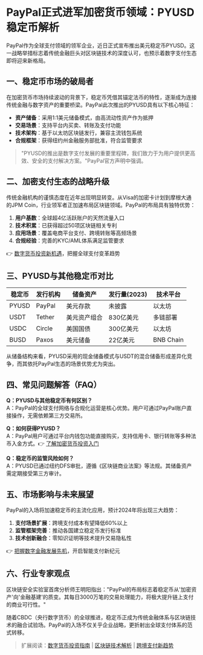 # PayPal正式进军加密货币领域：PYUSD稳定币解析

PayPal作为全球支付领域的领军企业，近日正式宣布推出美元稳定币PYUSD。这一战略举措标志着传统金融巨头对区块链技术的深度认可，也预示着数字支付生态即将迎来新格局。

## 一、稳定币市场的破局者

在加密货币市场持续波动的背景下，稳定币凭借其锚定法币的特性，逐渐成为连接传统金融与数字资产的重要桥梁。PayPal此次推出的PYUSD具有以下核心特征：

- **资产储备**：采用1:1美元储备模式，由高流动性资产作为抵押
- **交易场景**：支持平台内买卖、转账及支付功能
- **技术架构**：基于以太坊区块链发行，兼容主流钱包系统
- **合规框架**：获得纽约州金融服务部批准，符合监管要求

> "PYUSD的推出是数字支付发展的重要里程碑，我们致力于为用户提供更高效、安全的支付解决方案。"PayPal官方声明中强调。

## 二、加密支付生态的战略升级

传统金融机构的谨慎态度在近年出现明显转变。从Visa的加密卡计划到摩根大通的JPM Coin，行业领军者正加速布局区块链领域。PayPal的布局具有独特优势：

1. **用户基数**：全球超4亿活跃账户的天然流量入口
2. **技术积累**：已获得超过50项区块链相关专利
3. **应用场景**：覆盖电商平台支付、跨境转账等高频场景
4. **合规经验**：完善的KYC/AML体系满足监管要求

👉 [数字货币投资新机遇](https://bit.ly/okx_welcome)，把握全球支付变革趋势

## 三、PYUSD与其他稳定币对比

| 稳定币   | 发行机构    | 储备资产     | 发行量(2023) | 技术平台    |
|---------|------------|-------------|--------------|------------|
| PYUSD   | PayPal     | 美元存款    | 未披露       | 以太坊     |
| USDT    | Tether     | 美元资产组合| 830亿美元    | 多链部署   |
| USDC    | Circle     | 美国国债    | 300亿美元    | 以太坊     |
| BUSD    | Paxos      | 美元储备    | 22亿美元     | BNB Chain  |

从储备结构来看，PYUSD采用的现金储备模式与USDT的混合储备形成差异化竞争，而其依托PayPal生态的场景优势尤为突出。

## 四、常见问题解答（FAQ）

**Q：PYUSD与其他稳定币有何区别？**  
A：PayPal的全球支付网络与合规化运营是核心优势。用户可通过PayPal账户直接操作，无需依赖第三方交易所。

**Q：如何获得PYUSD？**  
A：PayPal用户可通过平台内钱包功能直接购买，支持信用卡、银行转账等多种法币入金方式。👉 [了解加密货币投资入门](https://bit.ly/okx_welcome)

**Q：稳定币的监管风险如何？**  
A：PYUSD已通过纽约DFS审批，遵循《区块链商业法案》等法规。其储备资产需定期接受第三方审计。

## 五、市场影响与未来展望

PayPal的入场将加速稳定币的主流化应用，预计2024年将出现三大趋势：

1. **支付场景扩展**：跨境支付成本有望降低60%以上
2. **监管框架完善**：推动各国建立稳定币发行标准
3. **技术创新融合**：零知识证明等技术提升交易隐私性

👉 [把握数字金融发展先机](https://bit.ly/okx_welcome)，开启智能支付新纪元

## 六、行业专家观点

区块链安全实验室首席分析师王明阳指出："PayPal的布局标志着稳定币从'加密资产'向'金融基建'的质变。其每日3000万笔的交易处理能力，将极大提升链上支付的商业可行性。"

随着CBDC（央行数字货币）的全球推进，稳定币正成为传统金融体系与区块链技术的融合试验场。PayPal的入场不仅关乎企业战略，更折射出全球支付体系的范式转移。

> 扩展阅读：[数字货币投资指南](https://bit.ly/okx_welcome) | [区块链技术解析](https://bit.ly/okx_welcome) | [跨境支付新趋势](https://bit.ly/okx_welcome)
